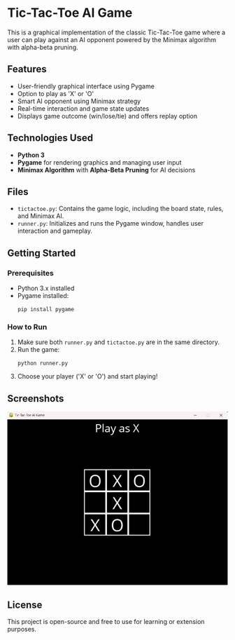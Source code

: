 
# Tic-Tac-Toe AI Game

This is a graphical implementation of the classic Tic-Tac-Toe game where a user can play against an AI opponent powered by the Minimax algorithm with alpha-beta pruning.

## Features

- User-friendly graphical interface using Pygame
- Option to play as 'X' or 'O'
- Smart AI opponent using Minimax strategy
- Real-time interaction and game state updates
- Displays game outcome (win/lose/tie) and offers replay option

## Technologies Used

- **Python 3**
- **Pygame** for rendering graphics and managing user input
- **Minimax Algorithm** with **Alpha-Beta Pruning** for AI decisions

## Files

- `tictactoe.py`: Contains the game logic, including the board state, rules, and Minimax AI.
- `runner.py`: Initializes and runs the Pygame window, handles user interaction and gameplay.

## Getting Started

### Prerequisites

- Python 3.x installed
- Pygame installed:  
  ```
  pip install pygame
  ```

### How to Run

1. Make sure both `runner.py` and `tictactoe.py` are in the same directory.
2. Run the game:
   ```
   python runner.py
   ```
3. Choose your player ('X' or 'O') and start playing!

## Screenshots

![Game Screenshot](screenshot1.png)

## License

This project is open-source and free to use for learning or extension purposes.
